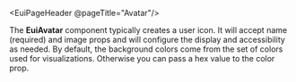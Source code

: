 <EuiPageHeader @pageTitle="Avatar"/>
<EuiHorizontalRule />
<EuiText>

  <p>

The <strong>EuiAvatar</strong> component typically creates a user icon. It will accept <EuiCode>name</EuiCode> (required) and <EuiCode>image</EuiCode> props and will configure the display and accessibility as needed. By default, the background colors come from the set of colors used for visualizations. Otherwise you can pass a hex value to the <EuiCode>color</EuiCode> prop.

  </p>
</EuiText>
